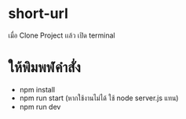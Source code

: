 # short-url

เมื่อ Clone Project เเล้ว 
 เปิด terminal
# ให้พิมพฬคำสั่ง
- npm install
- npm run start (หากใช้งานไม่ได้ ใช้ node server.js แทน)
- npm run dev
